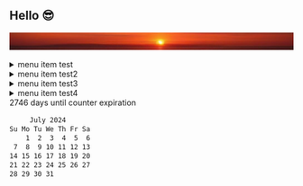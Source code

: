 ## Hello 😎
![banner](images/sunset.jpg)

<details><summary>menu item test</summary>

DH Tools: [dhtools](https://dhtools.org)

data description test
</details><details><summary>menu item test2</summary>
k
</details> 
<details><summary>menu item test3</summary>
<sub><sup><sub><sup><sub><sup><sub><sup><sub><sup><sub><sup><sub><sup><sub><sup>
<pre>
b   b   b   b   b   b     a   a   a   a   a   a   a     b   b   b   b   b   b

  b   b   b   b   b     a   a   a   a   a   a   a   a     b   b   b   b   b  

                      a   a   a   a   a   a   a   a   a                      

  c   c   c   c   c     a   a   a   a   a   a   a   a     c   c   c   c   c  

c   c   c   c   c   c     a   a   a   R   L   a   a     c   c   c   c   c   c

  c   c   c   c   c   c     a   a   RRRRR L a   a     c   c   c   c   c   c  

c   c   c   c   c   c   c     a   a  RRR  L   a     c   c   c   c   c   c   c

  c   c   c   c   c   c   c         RRRRRLLL      c   c   c   c   c   c   c  

c   c   c   c   c   c   c     d   d RRRRR L   d     c   c   c   c   c   c   c

  c   c   c   c   c   c     d   d   dRRRd   d   d     c   c   c   c   c   c  

c   c   c   c   c   c     d   d   d  RRR  d   d   d     c   c   c   c   c   c

  c   c   c   c   c     d   d   d   dRRRd   d   d   d     c   c   c   c   c  

                      d   d   d   d  RRR  d   d   d   d                      

  b   b   b   b   b     d   d   d   RRRRR   d   d   d     b   b   b   b   b  

b   b   b   b   b   b     d   d   d   d   d   d   d     b   b   b   b   b   b

  b   b   b   b   b   b     d   d   d   d   d   d     b   b   b   b   b   b  

b   b   b   b   b   b   b     d   d   d   d   d     b   b   b   b   b   b   b

  b   b   b   b   b   b   b                       b   b   b   b   b   b   b  

b   b   b   b   b   b   b     a   a   a   a   a     b   b   b   b   b   b   b

  b   b   b   b   b   b     a   a   a   a   a   a     b   b   b   b   b   b  

b   b   b   b   b   b     a   a   a   a   a   a   a     b   b   b   b   b   b

  b   b   b   b   b     a   a   a   a   a   a   a   a     b   b   b   b   b  

                      a   a   a   a   a   a   a   a   a                      

  c   c   c   c   c     a   a   a   a   a   a   a   a     c   c   c   c   c  
</pre>
</sup></sub></sup></sub></sup></sub></sup></sub></sup></sub></sup></sub></sup></sub></sup></sub>
</details>
<details><summary>menu item test4</summary>

Markdown | Less | Pretty
--- | --- | ---
*Still* | `renders` | **nicely**
1 | 2 | 3

</details> 
<!---
<details><summary>menu item test5</summary>

Normal text
<sub><sup>Small text</sup></sub>
<sub><sup><sub><sup>Tiny text</sup></sub></sup></sub>
<sub><sup><sub><sup><sub><sup><sub><sup><sub><sup><sub><sup><sub><sup><sub><sup>REALLY SMALL TEXT</sup></sub></sup></sub></sup></sub></sup></sub></sup></sub></sup></sub></sup></sub></sup></sub>

</details> 
-->2746 days until counter expiration

````
     July 2024        
Su Mo Tu We Th Fr Sa  
    1  2  3  4  5  6  
 7  8  9 10 11 12 13  
14 15 16 17 18 19 20  
21 22 23 24 25 26 27  
28 29 30 31           
                      
